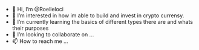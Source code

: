 - 👋 Hi, I’m @Roelleloci
- 👀 I’m interested in how im able to build and invest in crypto currensy.
- 🌱 I’m currently learning the basics of different types there are and whats their purposes 
- 💞️ I’m looking to collaborate on ...
- 📫 How to reach me ...

<!---
Roelleloci/Roelleloci is a ✨ special ✨ repository because its `README.md` (this file) appears on your GitHub profile.
You can click the Preview link to take a look at your changes.
--->
